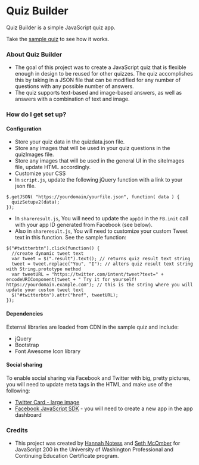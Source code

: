 # Quiz Builder #

Quiz Builder is a simple JavaScript quiz app.

Take the [sample quiz](http://hnotess.github.io/quiz-builder) to see how it works.

### About Quiz Builder ###

* The goal of this project was to create a JavaScript quiz that is flexible enough in design to be reused for other quizzes. The quiz accomplishes this by taking in a JSON file that can be modified for any number of questions with any possible number of answers.
* The quiz supports text-based and image-based answers, as well as answers with a combination of text and image.

### How do I get set up? ###

#### Configuration
* Store your quiz data in the quizdata.json file.
* Store any images that will be used in your quiz questions in the quizImages file.
* Store any images that will be used in the general UI in the siteImages file, update HTML accordingly.
* Customize your CSS
* In `script.js`, update the following jQuery function with a link to your json file.
```
$.getJSON( "https://yourdomain/yourfile.json", function( data ) {
  quizSetupv2(data);
});
```
* In `shareresult.js`, You will need to update the `appId` in the `FB.init` call with your app ID generated from Facebook (see below).
* Also in `shareresult.js`, You will need to customize your custom Tweet text in this function. See the sample function:
```
$("#twitterbtn").click(function() {
  //create dynamic tweet text
  var tweet = $(".result").text(); // returns quiz result text string
  tweet = tweet.replace("You", "I"); // alters quiz result text string with String.prototype method
  var tweetURL = "https://twitter.com/intent/tweet?text=" + encodeURIComponent(tweet + " Try it for yourself! https://yourdomain.example.com"); // this is the string where you will update your custom tweet text
  $("#twitterbtn").attr("href", tweetURL);
});
```

#### Dependencies ####
External libraries are loaded from CDN in the sample quiz and include:
* jQuery
* Bootstrap
* Font Awesome Icon library

#### Social sharing
To enable social sharing via Facebook and Twitter with big, pretty pictures, you will need to update meta tags in the HTML and make use of the following:
* [Twitter Card - large image](https://dev.twitter.com/cards/types/summary-large-image)
* [Facebook JavaScript SDK](https://developers.facebook.com/docs/javascript/quickstart) - you will need to create a new app in the app dashboard

### Credits ###

* This project was created by [Hannah Notess](https://github.com/hnotess) and [Seth McOmber](https://github.com/smcomber) for JavaScript 200 in the University of Washington Professional and Continuing Education Certificate program.
